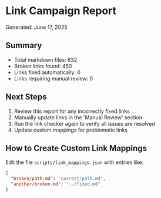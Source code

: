 # Link Campaign Report

Generated: June 17, 2025

## Summary

- Total markdown files: 632
- Broken links found: 450
- Links fixed automatically: 0
- Links requiring manual review: 0

## Next Steps

1. Review this report for any incorrectly fixed links
2. Manually update links in the 'Manual Review' section
3. Run the link checker again to verify all issues are resolved
4. Update custom mappings for problematic links

## How to Create Custom Link Mappings

Edit the file `scripts/link_mappings.json` with entries like:

```json
{
  "broken/path.md": "correct/path.md",
  "another/broken.md": "../fixed.md"
}
```
